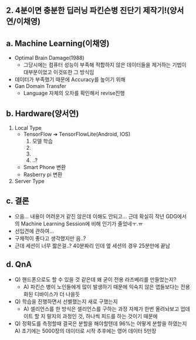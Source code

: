## 2. 4분이면 충분한 딥러닝 파킨슨병 진단기 제작기!(양서연/이채영)
## a. Machine Learning(이채영)
* Optimal Brain Damage(1988)
    * 그당시에는 컴퓨터 성능이 부족해 적합하지 않은 데이터들을 제거하는 기법이 대부분이었고 이것또한 그 방식임
* 데이터가 부족했기 때문에 Accuracy를 높이기 위해
* Gan Domain Transfer
    * Language 자체의 오차를 확인해서 revise진행

## b. Hardware(양서연)
1. Local Type
    * TensorFlow ➔ TensorFlowLite(Android, IOS)
        1. 모델 학습
        2.
        3.
        4. ..?
    * Smart Phone 변환
    * Rasberry pi 변환
2. Server Type

## c. 결론
* 으음... 내용이 어려운거 같진 않은데 이해도 안되고... 근데 확실히 작년 GDG에서의 Machine Learning Session에 비해 인기가 줄었네ㅜ.ㅠ
* 선입견에 관하여...
* 구체적이 좋다고 생각했지만 음..?
* 근데 세션이 너무 짧은걸..? 40분짜리 인데 옆 세션의 경우 25분만에 끝남

## d. QnA
* Q) 핸드폰으로도 할 수 있을 것 같은데 왜 굳이 전용 라즈베리를 만들었는지?
    * A) 파킨슨 병이 노인들에게 많이 발생하기 때문에 익숙치 않은 앱들보다는 전용화된 디바이스가 더 나을듯
* Q) 학습을 진행하면서 선별했는지 새로 구했는지
    * A) 셀리언스를 한 방식은 셀리언스를 구하는 과정 자체가 한번 올려놔보고 업데이트 할 지 말지의 과정인 것, 하나씩 피드를 하는 것이기 때문에
* Q) 정확도를 측정할때 결국은 분할을 해야할텐데 96%는 어떻게 분할을 하였는지
    A) 초기에는 5000장의 데이터로 시작 추후에는 영어 데이터 5만장
